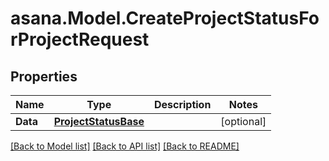 
# asana.Model.CreateProjectStatusForProjectRequest

## Properties

Name | Type | Description | Notes
------------ | ------------- | ------------- | -------------
**Data** | [**ProjectStatusBase**](ProjectStatusBase.md) |  | [optional] 

[[Back to Model list]](../README.md#documentation-for-models)
[[Back to API list]](../README.md#documentation-for-api-endpoints)
[[Back to README]](../README.md)

